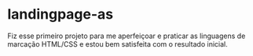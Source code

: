 # landingpage-as
Fiz esse primeiro projeto para me aperfeiçoar e praticar as linguagens de marcação HTML/CSS e estou bem satisfeita com o resultado inicial. 
